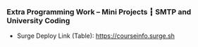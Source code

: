 ### Extra Programming Work – Mini Projects ┇ SMTP and University Coding
- Surge Deploy Link (Table): https://courseinfo.surge.sh
